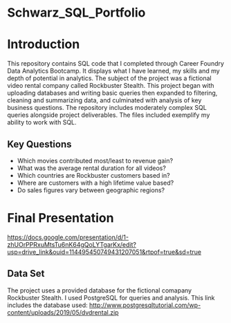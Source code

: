 # Schwarz_SQL_Portfolio
# Introduction
This repository contains SQL code that I completed through Career Foundry Data Analytics Bootcamp. It displays what I have learned, my skills and my depth of potential in analytics. The subject of the project was a fictional video rental company called Rockbuster Stealth. This project began with uploading databases and writing basic queries then expanded to filtering, cleaning and summarizing data, and culminated with analysis of key business questions.  The repository includes moderately complex SQL queries alongside project deliverables. The files included exemplify my ability to work with SQL.
## Key Questions
- Which movies contributed most/least to revenue gain?
- What was the average rental duration for all videos?
- Which countries are Rockbuster customers based in?
- Where are customers with a high lifetime value based?
- Do sales figures vary between geographic regions?
# Final Presentation
https://docs.google.com/presentation/d/1-zhUOrPPRxuMtsTu6nK64gQoLYTgarKx/edit?usp=drive_link&ouid=114495450749431207051&rtpof=true&sd=true
## Data Set
The project uses a provided database for the fictional comapany Rockbuster Stealth. I used PostgreSQL for queries and analysis.
This link includes the database used: http://www.postgresqltutorial.com/wp-content/uploads/2019/05/dvdrental.zip
